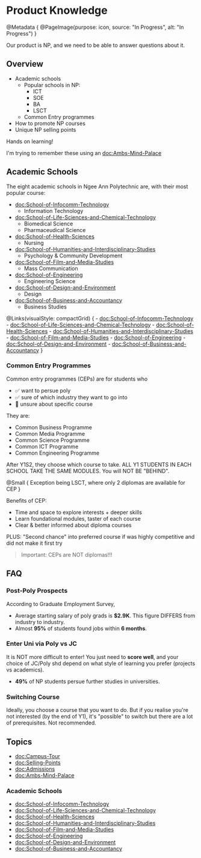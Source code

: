 # Product Knowledge

@Metadata {
    @PageImage(purpose: icon, source: "In Progress", alt: "In Progress")
}

Our product is NP, and we need to be able to answer questions about it.

## Overview

- Academic schools
    - Popular schools in NP:
        - ICT
        - SOE
        - BA
        - LSCT
    - Common Entry programmes
- How to promote NP courses
- Unique NP selling points

Hands on learning!

I'm trying to remember these using an <doc:Ambs-Mind-Palace>

## Academic Schools

The eight academic schools in Ngee Ann Polytechnic are, with their most popular course:
- <doc:School-of-Infocomm-Technology>
    - Information Technology
- <doc:School-of-Life-Sciences-and-Chemical-Technology>
    - Biomedical Science
    - Pharmaceudical Science
- <doc:School-of-Health-Sciences>
    - Nursing
- <doc:School-of-Humanities-and-Interdisciplinary-Studies>
    - Psychology & Community Development
- <doc:School-of-Film-and-Media-Studies>
    - Mass Communication
- <doc:School-of-Engineering>
    - Engineering Science
- <doc:School-of-Design-and-Environment>
    - Design
- <doc:School-of-Business-and-Accountancy>
    - Business Studies

@Links(visualStyle: compactGrid) {
    - <doc:School-of-Infocomm-Technology>
    - <doc:School-of-Life-Sciences-and-Chemical-Technology>
    - <doc:School-of-Health-Sciences>
    - <doc:School-of-Humanities-and-Interdisciplinary-Studies>
    - <doc:School-of-Film-and-Media-Studies>
    - <doc:School-of-Engineering>
    - <doc:School-of-Design-and-Environment>
    - <doc:School-of-Business-and-Accountancy>
}

### Common Entry Programmes

Common entry programmes (CEPs) are for students who
- ✅ want to persue poly
- ✅ sure of which industry they want to go into
- 🤷 unsure about specific course

They are:
- Common Business Programme
- Common Media Programme
- Common Science Programme
- Common ICT Programme
- Common Engineering Programme

After Y1S2, they choose which course to take. ALL Y1 STUDENTS IN EACH SCHOOL TAKE THE SAME MODULES.
You will NOT BE "BEHIND".

@Small {
    Exception being LSCT, where only 2 diplomas are available for CEP
}

Benefits of CEP:
- Time and space to explore interests + deeper skills
- Learn foundational modules, taster of each course
- Clear & better informed about diploma courses

PLUS: "Second chance" into preferred course if was highly competitive and did not make it first try

> Important: CEPs are NOT diplomas!!!

## FAQ

### Post-Poly Prospects

According to Graduate Employment Survey,
- Average starting salary of poly grads is **$2.9K**. This figure DIFFERS from industry to industry.
- Almost **95%** of students found jobs within **6 months**.

### Enter Uni via Poly vs JC

It is NOT more difficult to enter! You just need to **score well**, and your choice of JC/Poly shd
depend on what style of learning you prefer (projects vs academics).
- **49%** of NP students persue further studies in universities.

### Switching Course

Ideally, you choose a course that you want to do. But if you realise you're not interested (by the 
end of Y1), it's "possible" to switch but there are a lot of prerequisites. Not recommended.

## Topics

- <doc:Campus-Tour>
- <doc:Selling-Points>
- <doc:Admissions>
- <doc:Ambs-Mind-Palace>

### Academic Schools
- <doc:School-of-Infocomm-Technology>
- <doc:School-of-Life-Sciences-and-Chemical-Technology>
- <doc:School-of-Health-Sciences>
- <doc:School-of-Humanities-and-Interdisciplinary-Studies>
- <doc:School-of-Film-and-Media-Studies>
- <doc:School-of-Engineering>
- <doc:School-of-Design-and-Environment>
- <doc:School-of-Business-and-Accountancy>
